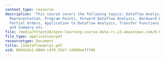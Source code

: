 ```yaml
---
content_type: resource
description: 'This course covers the following topics: Dataflow Analysis, Program
  Representation, Program Points, Forward Dataflow Analysis, Backward Dataflow Analysis,
  Partial Orders, Application to Dataflow Analysis, Transfer Functions, Reaching Definitions,
  and Summary etc.'
file: /media/https%3A/open-learning-course-data-rc.s3.amazonaws.com/6-035-computer-language-engineering-sma-5502-fall-2005/80d42de10044c47032e7149d0eefff66_11dataflowanlys.pdf
file_type: application/pdf
resourcetype: Document
title: 11dataflowanlys.pdf
uid: 80d42de1-0044-c470-32e7-149d0eefff66
---
```

